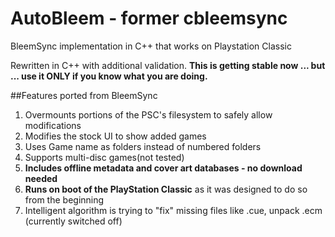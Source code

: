 # AutoBleem - former cbleemsync
BleemSync implementation in C++ that works on Playstation Classic 

Rewritten in C++ with additional validation.
**This is getting stable now ... but ...  use it ONLY if you know what you are doing.** 

##Features ported from BleemSync

1. Overmounts portions of the PSC's filesystem to safely allow modifications
2. Modifies the stock UI to show added games
3. Uses Game name as folders instead of numbered folders
4. Supports multi-disc games(not tested)
5. **Includes offline metadata and cover art databases - no download needed**
6. **Runs on boot of the PlayStation Classic** as it was designed to do so from the beginning
7. Intelligent algorithm is trying to "fix" missing files like .cue, unpack .ecm (currently switched off)
